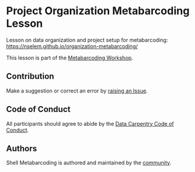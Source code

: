 # Project Organization Metabarcoding Lesson

Lesson on data organization and project setup for metabarcoding: https://nselem.github.io/organization-metabarcoding/

This lesson is part of the [Metabarcoding Workshop](https://nselem.github.io/metabacording-workshop/).

## Contribution

Make a suggestion or correct an error by [raising an Issue](https://github.com/nselem/organization-metabarcoding/issues).

## Code of Conduct

All participants should agree to abide by the [Data Carpentry Code of Conduct](http://www.datacarpentry.org/code-of-conduct/).

## Authors

Shell Metabarcoding is authored and maintained by the [community](https://github.com/nselem/organization-metabarcoding/network/members). 

